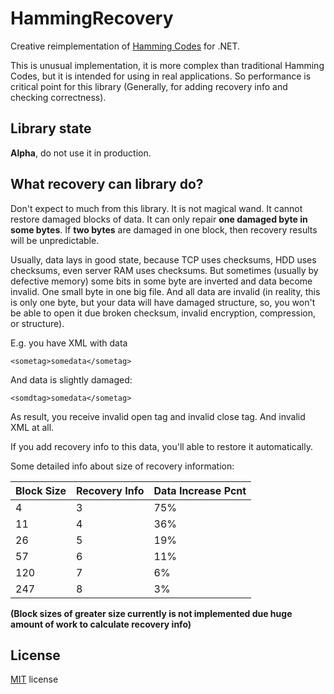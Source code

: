 ﻿# HammingRecovery

Creative reimplementation of [Hamming Codes](https://en.wikipedia.org/wiki/Hamming_code) for .NET.

This is unusual implementation, it is more complex than traditional Hamming Codes, but it is intended for using in real applications. So performance is critical point for this library (Generally, for adding recovery info and checking correctness).

## Library state

**Alpha**, do not use it in production.

## What recovery can library do?

Don't expect to much from this library. It is not magical wand. It cannot restore damaged blocks of data. It can only repair **one damaged byte in some bytes**. If **two bytes** are damaged in one block, then recovery results will be unpredictable.

Usually, data lays in good state, because TCP uses checksums, HDD uses checksums, even server RAM uses checksums. But sometimes (usually by defective memory) some bits in some byte are inverted and data become invalid. One small byte in one big file. And all data are invalid (in reality, this is only one byte, but your data will have damaged structure, so, you won't be able to open it due broken checksum, invalid encryption, compression, or structure).

E.g. you have XML with data 

```<sometag>somedata</sometag>```

And data is slightly damaged:

```<somdtag>somedata</sometag>```

As result, you receive invalid open tag and invalid close tag. And invalid XML at all.

If you add recovery info to this data, you'll able to restore it automatically.

Some detailed info about size of recovery information:

Block Size | Recovery Info | Data Increase Pcnt
-----------|---------------|-------------------
4          | 3             | 75%
11         | 4             | 36%
26         | 5             | 19%
57         | 6             | 11%
120        | 7             | 6%
247        | 8             | 3%

**(Block sizes of greater size currently is not implemented due huge amount of work to calculate recovery info)**

## License

[MIT](https://github.com/force-net/HammingRecovery/blob/develop/LICENSE) license
